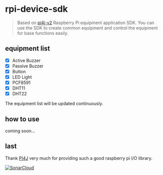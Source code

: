 # rpi-device-sdk
> Based on [pi4j-v2](https://github.com/Pi4J/pi4j-v2) Raspberry Pi equipment application SDK.
> You can use the SDK to create common equipment and control the equipment for base functions easily.
## equipment list
- [x] Active Buzzer
- [x] Passive Buzzer
- [x] Button
- [x] LED Light
- [x] PCF8591
- [x] DHT11
- [x] DHT22

The equipment list will be updated continuously.
## how to use
coming soon...
## last
Thank [PI4J](https://github.com/Pi4J) very much for providing such a good raspberry pi I/O library.

[![SonarCloud](https://sonarcloud.io/images/project_badges/sonarcloud-white.svg)](https://sonarcloud.io/summary/new_code?id=harlanhu_pi-device-sdk)